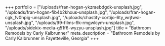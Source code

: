 +++
portfolio = ["/uploads/fran-hogan-ykzraebdgdk-unsplash.jpg", "/uploads/fran-hogan-fib4b2khxus-unsplash.jpg", "/uploads/fran-hogan-cgk_fv0hpig-unsplash.jpg", "/uploads/chastity-cortijo-6ty_wrjtwsi-unsplash.jpg", "/uploads/99-films-9k-rmgwlcym-unsplash.jpg", "/uploads/sidekix-media-g51f6-wyzyu-unsplash.jpg"]
title = "Bathroom Remodels by Carly Kalbrunner"
meta_description = "Bathroom Remodels by Carly Kalbrunner in Fayetteville, Georgia"
+++
